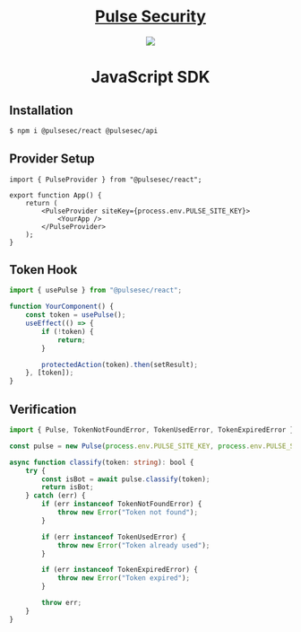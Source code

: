 <h1 align="center"><a href="https://www.pulsesecurity.org/">Pulse Security</a></h1>
<p align="center">
<img src="https://avatars.githubusercontent.com/u/161549711?s=200&v=4"/>
</p>
<h1 align="center">JavaScript SDK</h1>

## Installation

```sh
$ npm i @pulsesec/react @pulsesec/api
```

## Provider Setup

```tsx
import { PulseProvider } from "@pulsesec/react";

export function App() {
	return (
		<PulseProvider siteKey={process.env.PULSE_SITE_KEY}>
			<YourApp />
		</PulseProvider>
	);
}
```

## Token Hook

```ts
import { usePulse } from "@pulsesec/react";

function YourComponent() {
	const token = usePulse();
	useEffect(() => {
		if (!token) {
			return;
		}

		protectedAction(token).then(setResult);
	}, [token]);
}
```

## Verification

```ts
import { Pulse, TokenNotFoundError, TokenUsedError, TokenExpiredError } from "@pulsesec/api";

const pulse = new Pulse(process.env.PULSE_SITE_KEY, process.env.PULSE_SECRET_KEY);

async function classify(token: string): bool {
	try {
		const isBot = await pulse.classify(token);
		return isBot;
	} catch (err) {
		if (err instanceof TokenNotFoundError) {
			throw new Error("Token not found");
		}

		if (err instanceof TokenUsedError) {
			throw new Error("Token already used");
		}

		if (err instanceof TokenExpiredError) {
			throw new Error("Token expired");
		}

		throw err;
	}
}
```
